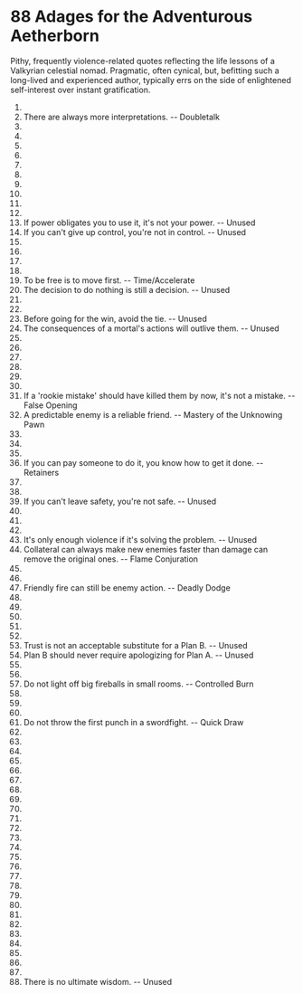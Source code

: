 # 88 Adages for the Adventurous Aetherborn

Pithy, frequently violence-related quotes reflecting the life lessons of a Valkyrian celestial nomad. Pragmatic, often cynical, but, befitting such a long-lived and experienced author, typically errs on the side of enlightened self-interest over instant gratification.

1. 
2. There are always more interpretations. -- Doubletalk
3. 
4. 
5. 
6. 
7. 
8. 
9. 
10. 
11. 
12. 
13. If power obligates you to use it, it's not your power. -- Unused
14. If you can't give up control, you're not in control. -- Unused
15. 
16. 
17. 
18. 
19. To be free is to move first. -- Time/Accelerate
20. The decision to do nothing is still a decision. -- Unused
21. 
22. 
23. Before going for the win, avoid the tie. -- Unused
24. The consequences of a mortal's actions will outlive them. -- Unused
25. 
26. 
27. 
28. 
29. 
30. 
31. If a 'rookie mistake' should have killed them by now, it's not a mistake. -- False Opening
32. A predictable enemy is a reliable friend. -- Mastery of the Unknowing Pawn  
33. 
34. 
35. 
36. If you can pay someone to do it, you know how to get it done. -- Retainers
37. 
38. 
39. If you can't leave safety, you're not safe. -- Unused
40. 
41. 
42. 
43. It's only enough violence if it's solving the problem. -- Unused
44. Collateral can always make new enemies faster than damage can remove the original ones. -- Flame Conjuration
45. 
46. 
47. Friendly fire can still be enemy action. -- Deadly Dodge  
48. 
49. 
50. 
51. 
52. 
53. Trust is not an acceptable substitute for a Plan B. -- Unused
54. Plan B should never require apologizing for Plan A. -- Unused
55. 
56. 
57. Do not light off big fireballs in small rooms. -- Controlled Burn
58. 
59. 
60. 
61. Do not throw the first punch in a swordfight. -- Quick Draw  
62. 
63. 
64. 
65. 
66. 
67. 
68. 
69. 
70. 
71. 
72. 
73. 
74. 
75. 
76. 
77. 
78. 
79. 
80. 
81. 
82. 
83. 
84. 
85. 
86. 
87. 
88. There is no ultimate wisdom. -- Unused